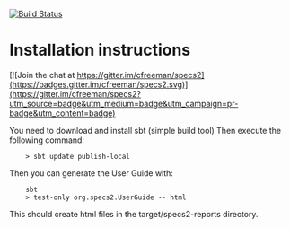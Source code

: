 [![Build Status](https://travis-ci.org/etorreborre/specs2.png?branch=master)](https://travis-ci.org/etorreborre/specs2)

Installation instructions
=========================

[![Join the chat at https://gitter.im/cfreeman/specs2](https://badges.gitter.im/cfreeman/specs2.svg)](https://gitter.im/cfreeman/specs2?utm_source=badge&utm_medium=badge&utm_campaign=pr-badge&utm_content=badge)

You need to download and install sbt (simple build tool)
Then execute the following command:

        > sbt update publish-local

Then you can generate the User Guide with:

        sbt
        > test-only org.specs2.UserGuide -- html

This should create html files in the target/specs2-reports directory. 
